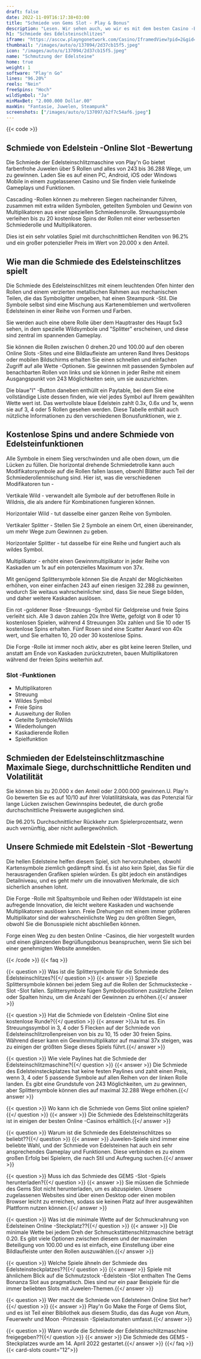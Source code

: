 ```yaml
---
draft: false
date: 2022-11-09T16:17:38+03:00
title: "Schmiede von Gems Slot - Play & Bonus"
description: "Lesen. Wir sehen auch, wo wir es mit dem besten Casino -Bonus spielen können."
h1: "Schmiede des Edelsteinschlitzes"
iframe: "https://asccw.playngonetwork.com/Casino/IframedView?pid=2&gid=forgeofgems&lang=en_US&practice=1&channel=desktop&div=flashobject&width=100%25&height=100%25&user=&password=&ctx=&demo=2&brand=&lobby=&rccurrentsessiontime=0&rcintervaltime=0&rcaccounthistoryurl=&rccontinueurl=&rcexiturl=&rchistoryurlmode=&autoplaylimits=0&autoplayreset=0&callback=flashCallback&rcmga=&resourcelevel=0&hasjackpots=False&country=&pauseplay=&playlimit=&selftest=&sessiontime=&coreweburl=https://asccw.playngonetwork.com/&showpoweredby=True"
thumbnail: "/images/auto/o/137094/2d37cb15f5.jpeg"
icon: "/images/auto/o/137094/2d37cb15f5.jpeg"
name: "Schmutzung der Edelsteine"
home: true
weight: 1
software: "Play'n Go"
lines: "96.20%"
reels: "Nein"
freeSpins: "Hoch"
wildSymbol: "Ja"
minMaxBet: "2.000.000 Dollar.00"
maxWin: "Fantasie, Juwelen, Steampunk"
screenshots: ["/images/auto/o/137097/b2f7c54af6.jpeg"]
---
```


{{< code >}}<h2>Schmiede von Edelstein -Online Slot -Bewertung</h2><p>Die Schmiede der Edelsteinschlitzmaschine von Play'n Go bietet farbenfrohe Juwelen über 5 Rollen und alles von 243 bis 36.288 Wege, um zu gewinnen. Laden Sie es auf einen PC, Android, iOS oder Windows Mobile in einem zugelassenen Casino und Sie finden viele funkelnde Gameplays und Funktionen.</p><p>Cascading -Rollen können zu mehreren Siegen nacheinander führen, zusammen mit extra wilden Symbolen, geteilten Symbolen und Gewinn von Multiplikatoren aus einer speziellen Schmiedensrolle. Streuungssymbole verleihen bis zu 20 kostenlose Spins der Rollen mit einer verbesserten Schmiederolle und Multiplikatoren.</p><p>Dies ist ein sehr volatiles Spiel mit durchschnittlichen Renditen von 96.2% und ein großer potenzieller Preis im Wert von 20.000 x den Anteil.</p><h2>Wie man die Schmiede des Edelsteinschlitzes spielt</h2><p>Die Schmiede des Edelsteinschlitzes mit einem leuchtenden Ofen hinter den Rollen und einem verzierten metallischen Rahmen aus mechanischen Teilen, die das Symbolgitter umgeben, hat einen Steampunk -Stil. Die Symbole selbst sind eine Mischung aus Kartenemblemen und wertvolleren Edelsteinen in einer Reihe von Formen und Farben.</p><p>Sie werden auch eine obere Rolle über dem Hauptraster des Haupt 5x3 sehen, in dem spezielle Wildsymbole und "Splitter" erscheinen, und diese sind zentral im spannenden Gameplay.</p><p>Sie können die Rollen zwischen 0 drehen.20 und 100.00 auf den oberen Online Slots -Sites und eine Bildlaufleiste am unteren Rand Ihres Desktops oder mobilen Bildschirms erhalten Sie einen schnellen und einfachen Zugriff auf alle Wette -Optionen. Sie gewinnen mit passenden Symbolen auf benachbarten Rollen von links und sie können in jeder Reihe mit einem Ausgangspunkt von 243 Möglichkeiten sein, um sie auszurichten.</p><p>Die blaue"I" -Button daneben enthüllt ein Paytable, bei dem Sie eine vollständige Liste dessen finden, wie viel jedes Symbol auf Ihrem gewählten Wette wert ist. Das wertvollste blaue Edelstein zahlt 0.3x, 0.6x und 1x, wenn sie auf 3, 4 oder 5 Rollen gesehen werden. Diese Tabelle enthält auch nützliche Informationen zu den verschiedenen Bonusfunktionen, wie z.</p><h2>Kostenlose Spins und andere Schmiede von Edelsteinfunktionen</h2><p>Alle Symbole in einem Sieg verschwinden und alle oben down, um die Lücken zu füllen. Die horizontal drehende Schmiedetrolle kann auch Modifikatorsymbole auf die Rollen fallen lassen, obwohl Blätter auch Teil der Schmiederollenmischung sind. Hier ist, was die verschiedenen Modifikatoren tun -</p><p>Vertikale Wild - verwandelt alle Symbole auf der betroffenen Rolle in Wildnis, die als andere für Kombinationen fungieren können.</p><p>Horizontaler Wild - tut dasselbe einer ganzen Reihe von Symbolen.</p><p>Vertikaler Splitter - Stellen Sie 2 Symbole an einem Ort, einen übereinander, um mehr Wege zum Gewinnen zu geben.</p><p>Horizontaler Splitter - tut dasselbe für eine Reihe und fungiert auch als wildes Symbol.</p><p>Multiplikator - erhöht einen Gewinnmultiplikator in jeder Reihe von Kaskaden um 1x auf ein potenzielles Maximum von 37x.</p><p>Mit genügend Splittersymbole können Sie die Anzahl der Möglichkeiten erhöhen, von einer einfachen 243 auf einen riesigen 32.288 zu gewinnen, wodurch Sie weitaus wahrscheinlicher sind, dass Sie neue Siege bilden, und daher weitere Kaskaden auslösen.</p><p>Ein rot -goldener Rose -Streuungs -Symbol für Geldpreise und freie Spins verleiht sich. Alle 3 davon zahlen 20x Ihre Wette, gefolgt von 8 oder 10 kostenlosen Spielen, während 4 Streuungen 30x zahlen und Sie 10 oder 15 kostenlose Spins erhalten. Fünf Rosen sind eine Scatter Award von 40x wert, und Sie erhalten 10, 20 oder 30 kostenlose Spins.</p><p>Die Forge -Rolle ist immer noch aktiv, aber es gibt keine leeren Stellen, und anstatt am Ende von Kaskaden zurückzutreten, bauen Multiplikatoren während der freien Spins weiterhin auf.</p><h3>
Slot -Funktionen</h3><ul>
<li></span>
Multiplikatoren</li>
<li></span>
Streuung</li>
<li></span>
Wildes Symbol</li>
<li></span>
Freie Spins</li>
<li></span>
Ausweitung der Rollen</li>
<li></span>
Geteilte Symbole/Wilds</li>
<li></span>
Wiederholungen</li>
<li></span>
Kaskadierende Rollen</li>
<li></span>
Spielfunktion</li></ul><h2>Schmieden der Edelsteinschlitzmaschine Maximale Siege, durchschnittliche Renditen und Volatilität</h2><p>Sie können bis zu 20.000 x den Anteil oder 2.000.000 gewinnen.U. Play'n Go bewerten Sie es auf 10/10 auf ihrer Volatilitätskala, was das Potenzial für lange Lücken zwischen Gewinnspins bedeutet, die durch große durchschnittliche Preiswerte ausgeglichen sind.</p><p>Die 96.20% Durchschnittlicher Rückkehr zum Spielerprozentsatz, wenn auch vernünftig, aber nicht außergewöhnlich.</p><h2>Unsere Schmiede mit Edelstein -Slot -Bewertung</h2><p>Die hellen Edelsteine helfen diesem Spiel, sich hervorzuheben, obwohl Kartensymbole ziemlich gedämpft sind. Es ist also kein Spiel, das Sie für die herausragenden Grafiken spielen würden. Es gibt jedoch ein anständiges Detailniveau, und es geht mehr um die innovativen Merkmale, die sich sicherlich ansehen lohnt.</p><p>Die Forge -Rolle mit Spaltsymbole und Reihen oder Wildstapeln ist eine aufregende Innovation, die leicht weitere Kaskaden und wachsende Multiplikatoren auslösen kann.  Freie Drehungen mit einem immer größeren Multiplikator sind der wahrscheinlichste Weg zu den größten Siegen, obwohl Sie die Bonusspiele nicht abschließen können.</p><p>Forge einen Weg zu den besten Online -Casinos, die hier vorgestellt wurden und einen glänzenden Begrüßungsbonus beanspruchen, wenn Sie sich bei einer genehmigten Website anmelden.</p>
{{< /code >}}
{{< faq >}}

{{< question >}} Was ist die Splittersymbole für die Schmiede des Edelsteinschlitzes?{{</ question >}}
{{< answer >}} Spezielle Splittersymbole können bei jedem Sieg auf die Rollen der Schmuckstecke -Slot -Slot fallen. Splittersymbole fügen Symbolpositionen zusätzliche Zeilen oder Spalten hinzu, um die Anzahl der Gewinnen zu erhöhen.{{</ answer >}}

{{< question >}} Hat die Schmiede von Edelstein -Online Slot eine kostenlose Runde?{{</ question >}}
{{< answer >}}Ja tut es. Ein Streuungssymbol in 3, 4 oder 5 Flecken auf der Schmiede von Edelsteinschlitzrollenpreisen von bis zu 10, 15 oder 30 freien Spins. Während dieser kann ein Gewinnmultiplikator auf maximal 37x steigen, was zu einigen der größten Siege dieses Spiels führt.{{</ answer >}}

{{< question >}} Wie viele Paylines hat die Schmiede der Edelsteinschlitzmaschine?{{</ question >}}
{{< answer >}} Die Schmiede des Edelsteinsteckplatzes hat keine festen Paylines und zahlt einen Preis, wenn 3, 4 oder 5 passende Symbole auf allen Reihen von der linken Rolle landen. Es gibt eine Grundstufe von 243 Möglichkeiten, um zu gewinnen, aber Splittersymbole können dies auf maximal 32.288 Wege erhöhen.{{</ answer >}}

{{< question >}} Wo kann ich die Schmiede von Gems Slot online spielen?{{</ question >}}
{{< answer >}} Die Schmiede des Edelsteinschlitzgeräts ist in einigen der besten Online -Casinos erhältlich.{{</ answer >}}

{{< question >}} Warum ist die Schmiede des Edelsteinschlitzes so beliebt??{{</ question >}}
{{< answer >}} Juwelen-Spiele sind immer eine beliebte Wahl, und der Schmiede von Edelsteinen hat auch ein sehr ansprechendes Gameplay und Funktionen. Diese verbinden es zu einem großen Erfolg bei Spielern, die nach Stil und Aufregung suchen.{{</ answer >}}

{{< question >}} Muss ich das Schmiede des GEMS -Slot -Spiels herunterladen?{{</ question >}}
{{< answer >}} Sie müssen die Schmiede des Gems Slot nicht herunterladen, um es abzuspielen. Unsere zugelassenen Websites sind über einen Desktop oder einen mobilen Browser leicht zu erreichen, sodass sie keinen Platz auf Ihrer ausgewählten Plattform nutzen können.{{</ answer >}}

{{< question >}} Was ist die minimale Wette auf der Schmucknahrung von Edelsteinen Online -Steckplatz??{{</ question >}}
{{< answer >}} Die minimale Wette bei jedem Dreh der Schmuckstättenschlitzmaschine beträgt 0.20. Es gibt viele Optionen zwischen diesem und der maximalen Beteiligung von 100.00 und es ist einfach, eine Einstellung über eine Bildlaufleiste unter den Rollen auszuwählen.{{</ answer >}}

{{< question >}} Welche Spiele ähneln der Schmiede des Edelsteinsteckplatzes??{{</ question >}}
{{< answer >}} Spiele mit ähnlichem Blick auf die Schmutzstock -Edelstein -Slot enthalten The Gems Bonanza Slot aus pragmatisch. Dies sind nur ein paar Beispiele für die immer beliebten Slots mit Juwelen-Themen.{{</ answer >}}

{{< question >}} Wer macht die Schmiede von Edelsteinen Online Slot her?{{</ question >}}
{{< answer >}} Play'n Go Make the Forge of Gems Slot, und es ist Teil einer Bibliothek aus diesem Studio, das das Auge von Atum, Feuerwehr und Moon -Prinzessin -Spielautomaten umfasst.{{</ answer >}}

{{< question >}} Wann wurde die Schmiede der Edelsteinschlitzmaschine freigegeben??{{</ question >}}
{{< answer >}} Die Schmiede des GEMS -Steckplatzes wurde am 14. April 2022 gestartet.{{</ answer >}}
{{</ faq >}}
{{< card-slots count="12">}}